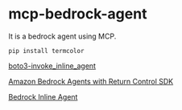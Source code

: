 # mcp-bedrock-agent
It is a bedrock agent using MCP.

```text
pip install termcolor
```

[boto3-invoke_inline_agent](https://boto3.amazonaws.com/v1/documentation/api/latest/reference/services/bedrock-agent-runtime/client/invoke_inline_agent.html)

[Amazon Bedrock Agents with Return Control SDK](https://github.com/mikegc-aws/Amazon-Bedrock-Inline-Agents-with-Return-Control)

[Bedrock Inline Agent](https://awslabs.github.io/multi-agent-orchestrator/agents/built-in/bedrock-inline-agent/)
